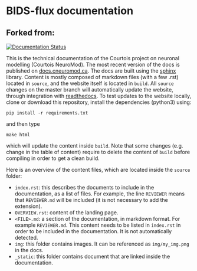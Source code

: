 # BIDS-flux documentation

## Forked from:

[![Documentation Status](https://cpip-docs.readthedocs.io/en/latest/)](https://docs.cneuromod.ca/en/latest/?badge=latest)

This is the technical documentation of the Courtois project on neuronal modelling (Courtois NeuroMod). The most recent version of the docs is published on [docs.cneuromod.ca](http://docs.cneuromod.ca/en/latest/). The docs are built using the [sphinx](http://www.sphinx-doc.org!) library. Content is mostly composed of markdown files (with a few .rst) located in `source`, and the website itself is located in `build`. All `source` changes on the master branch will automatically update the website, through integration with [readthedocs](https://readthedocs.org/). To test updates to the website locally, clone or download this repository, install the dependencies (python3) using:
```
pip install -r requirements.txt
```

and then type
```
make html
```
which will update the content inside `build`. Note that some changes (e.g. change in the table of content) require to delete the content of `build` before compiling in order to get a clean build.

Here is an overview of the content files, which are located inside the `source` folder:
  * `index.rst`: this describes the documents to include in the documentation, as a list of files. For example, the line `REVIEWER` means that `REVIEWER.md` will be included (it is not necessary to add the extension). 
  * `OVERVIEW.rst`: content of the landing page.
  * `<FILE>.md`: a section of the documentation, in markdown format. For example `REVIEWER.md`. This content needs to be listed in `index.rst` in order to be included in the documentation. It is not automatically detected. 
  * `img`: this folder contains images. It can be referenced as `img/my_img.png` in the docs. 
  * `_static`: this folder contains document that are linked inside the documentation. 
 

